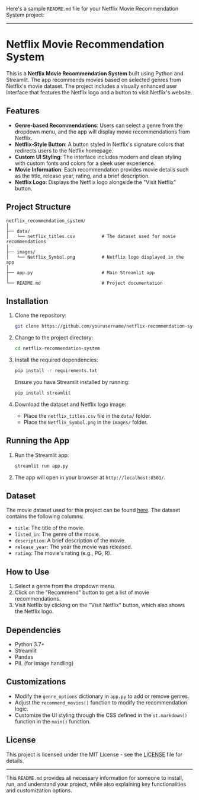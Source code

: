 Here's a sample `README.md` file for your Netflix Movie Recommendation System project:

---

# Netflix Movie Recommendation System

This is a **Netflix Movie Recommendation System** built using Python and Streamlit. The app recommends movies based on selected genres from Netflix's movie dataset. The project includes a visually enhanced user interface that features the Netflix logo and a button to visit Netflix's website.

## Features

- **Genre-based Recommendations**: Users can select a genre from the dropdown menu, and the app will display movie recommendations from Netflix.
- **Netflix-Style Button**: A button styled in Netflix's signature colors that redirects users to the Netflix homepage.
- **Custom UI Styling**: The interface includes modern and clean styling with custom fonts and colors for a sleek user experience.
- **Movie Information**: Each recommendation provides movie details such as the title, release year, rating, and a brief description.
- **Netflix Logo**: Displays the Netflix logo alongside the "Visit Netflix" button.

## Project Structure

```
netflix_recommendation_system/
│
├── data/
│   └── netflix_titles.csv          # The dataset used for movie recommendations
│
├── images/
│   └── Netflix_Symbol.png          # Netflix logo displayed in the app
│
├── app.py                          # Main Streamlit app
│
└── README.md                       # Project documentation
```

## Installation

1. Clone the repository:

   ```bash
   git clone https://github.com/yourusername/netflix-recommendation-system.git
   ```

2. Change to the project directory:

   ```bash
   cd netflix-recommendation-system
   ```

3. Install the required dependencies:

   ```bash
   pip install -r requirements.txt
   ```

   Ensure you have Streamlit installed by running:

   ```bash
   pip install streamlit
   ```

4. Download the dataset and Netflix logo image:
   - Place the `netflix_titles.csv` file in the `data/` folder.
   - Place the `Netflix_Symbol.png` in the `images/` folder.

## Running the App

1. Run the Streamlit app:

   ```bash
   streamlit run app.py
   ```

2. The app will open in your browser at `http://localhost:8501/`.

## Dataset

The movie dataset used for this project can be found [here](https://www.kaggle.com/shivamb/netflix-shows). The dataset contains the following columns:

- `title`: The title of the movie.
- `listed_in`: The genre of the movie.
- `description`: A brief description of the movie.
- `release_year`: The year the movie was released.
- `rating`: The movie's rating (e.g., PG, R).

## How to Use

1. Select a genre from the dropdown menu.
2. Click on the "Recommend" button to get a list of movie recommendations.
3. Visit Netflix by clicking on the "Visit Netflix" button, which also shows the Netflix logo.

## Dependencies

- Python 3.7+
- Streamlit
- Pandas
- PIL (for image handling)

## Customizations

- Modify the `genre_options` dictionary in `app.py` to add or remove genres.
- Adjust the `recommend_movies()` function to modify the recommendation logic.
- Customize the UI styling through the CSS defined in the `st.markdown()` function in the `main()` function.

## License

This project is licensed under the MIT License - see the [LICENSE](LICENSE) file for details.

---

This `README.md` provides all necessary information for someone to install, run, and understand your project, while also explaining key functionalities and customization options.